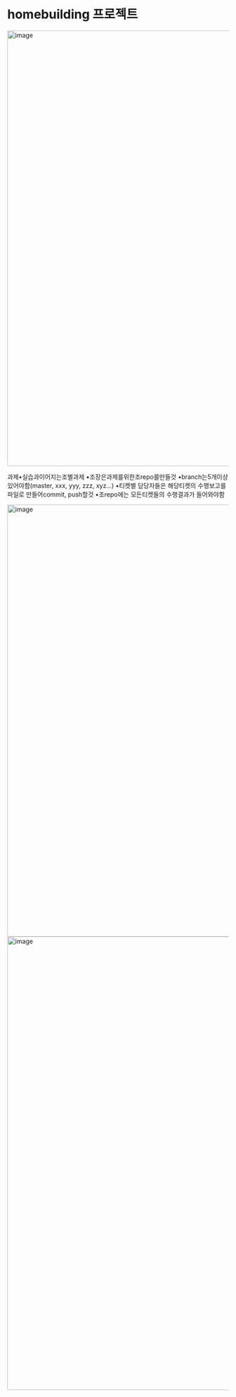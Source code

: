 # homebuilding  프로젝트



<img width="992" alt="image" src="https://github.com/house-building/homebuilding/assets/101668499/e79b88ec-94da-4aba-9256-ed91f0b9b4b0">

과제•실습과이어지는조별과제
•조장은과제를위한조repo를만들것
•branch는5개이상있어야함(master, xxx, yyy, zzz, xyz...)
•티켓별 담당자들은 해당티켓의 수행보고를 파일로 만들어commit, push할것
•조repo에는 모든티켓들의 수행결과가 들어와야함



<img width="984" alt="image" src="https://github.com/house-building/homebuilding/assets/101668499/cd9c8e4e-3c01-4a25-b3e9-5082a388d9b0">
<img width="1033" alt="image" src="https://github.com/house-building/homebuilding/assets/101668499/2eec2045-c220-40d1-81f3-8eaaa43454c6">
